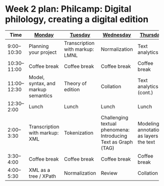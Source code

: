 # Week 2 plan: Philcamp: Digital philology, creating a digital edition

Time | [Monday](week_2_day_1_plan.md) |[Tuesday](week_2_day_2_plan.md) |[Wednesday](week_2_day_3_plan.md) |[Thursday](week_2_day_4_plan.md) |[Friday](week_2_day_5_plan.md) |
---- | ---- | ---- | ---- | ---- | ----
9:00–10:30 | Planning your project | Transcription with markup: LMNL | Normalization | Text analytics 1 | Text analytics 2 
10:30–11:00 | Coffee break | Coffee break | Coffee break | Coffee break | Coffee break 
11:00–12:30 | Model, syntax, and markup semantics | Theory of edition | Collation | Text analytics 1 (cont.) | Text analytics 2 (cont.) 
12:30–2:00 | Lunch | Lunch | Lunch | Lunch | Lunch 
2:00–3:30 | Transcription with markup: XML | Tokenization | Challenging textual phenomena: Introducing Text as Graph (TAG) | Modeling: annotations as layers to the text | Queries and XML 
3:30–4:00 | Coffee break | Coffee break | Coffee break | Coffee break | Coffee break 
4:00–5:30 | XML as a tree / XPath | Normalization | Review | Collation 2 | Visualization as outcome 
